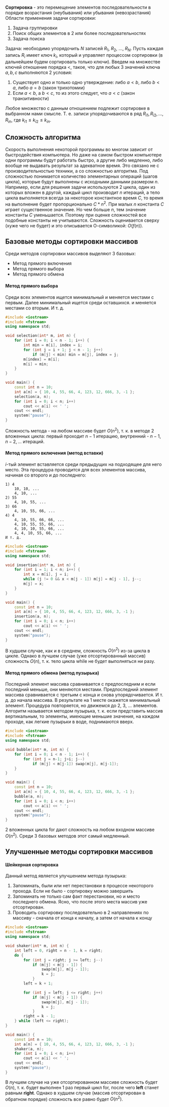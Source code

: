 **Сортировка** - это перемещение элементов последовательности в порядке возрастания (неубывания) или убывания (невозрастания)  
Области применения задачи сортировки:
1. Задача группировки
2. Поиск общих элементов в 2 или более последовательностях
3. Задача поиска
  
Задача: необходимо упорядочить $N$ записей $R_1$, $R_2$, $...$, $R_N$. Пусть каждая запись $R_i$ имеет ключ $k_i$, который и управляет процессом сортировки (в дальнейшем будем сортировать только ключи). Введем на множестве ключей отношение порядка $<$, такое, что для любых 3 значений ключа $a, b, c$ выполняются 2 условия:
1. Существует одно и только одно утверждение: либо $a < b$, либо $b < a$, либо $a=b$ (закон трихотомии)
2. Если $a < b$, а $b < c$, то из этого следует, что $a < c$ (закон транзитивности)  
  
Любое множество с данным отношением подлежит сортировке в выбранном нами смысле. Т. е. записи упорядочиваются в ряд $R_{i1}, R_{i2}, ..., R_{in}$, где $k_{i1}≤k_{i2}≤k_{in}$.  
## Сложность алгоритма

Скорость выполнения некоторой программы во многом зависит от быстродействия компьютера. Но даже на самом быстром компьютере одни программы будут работать быстро, а другие либо медленно, либо вообще не выдавать результат за адекватное время. Это связано не с производительностью техники, а со сложностью алгоритма. Под сложностью понимается количество элементарных операций (шагов цикла), которые будут выполнены с исходными данными размером $n$.  
Например, если для решения задачи используются 2 цикла, один из которых вложен в другой, каждый цикл производит $n$ итераций, а тело цикла выполняется всегда за некоторое константное время $C$, то время на выполнение будет пропорционально $C*n^2$. При малых $n$ константа $C$ играет существенное значение. Но чем больше $n$, тем значение константы $C$ уменьшается. Поэтому при оценке сложностей все подобные константы не учитываются. Сложность оценивается сверху (хуже чего не будет) и это описывается О-символикой: $O(f(n))$.  
## Базовые методы сортировки массивов
Среди методов сортировки массивов выделяют 3 базовых:
- Метод прямого включения
- Метод прямого выбора
- Метод прямого обмена
#### Метод прямого выбора
Среди всех элементов ищется минимальный и меняется местами с первым. Далее минимальный ищется среди оставшихся. и меняется местами со вторым. И т. д.
```cpp
#include <iostream>
#include <fstream>
using namespace std;

void selection(int* m, int n) {
	for (int i = 0; i < n - 1; i++) {
		int min = m[i], index = i;
		for (int j = i + 1; j < n - 1; j++)
			if (m[j] < min) min = m[j], index = j;
		m[index] = m[i];
		m[i] = min;
	}
}

void main() {
	const int n = 10;
	int a[n] = { 10, 4, 55, 66, 4, 123, 12, 666, 3, -1 };
	selection(a, n);
	for (int i = 0; i < n; i++)
		cout << a[i] << ' ';
	cout << endl;
	system("pause");
}
```
Сложность метода - на любом массиве будет $O(n^2)$, т. к. в методе 2 вложенных цикла: первый проходит $n-1$ итерацию, внутренний - $n-1, n-2, ...$ итераций. 
#### Метод прямого включения (метод вставки)
$i$-тый элемент вставляется среди предыдущих на подходящее для него место. Эта процедура проводится для всех элементов массива, начиная со второго и до последнего:
```
1) 4
	10, 10, ...
	4, 10, ...
2) 55
	4, 10, 55, ...
3) 66
	4, 10, 55, 66, ...
4) 4
	4, 10, 55, 66, 66, ...
	4, 10, 55, 55, 66, ...
	4, 10, 10, 55, 66, ...
	4, 4, 10, 55, 66, ...
И т. д.
```
  
```cpp
#include <iostream>
#include <fstream>
using namespace std;

void insertion(int* m, int n) {
	for (int i = 1; i < n; i++) {
		int x = m[i], j = i;
		while (j != 0 && x < m[j - 1]) m[j] = m[j - 1], j--;
		m[j] = x;
	}
}

void main() {
	const int n = 10;
	int a[n] = { 10, 4, 55, 66, 4, 123, 12, 666, 3, -1 };
	insertion(a, n);
	for (int i = 0; i < n; i++)
		cout << a[i] << ' ';
	cout << endl;
	system("pause");
}
```
В худшем случае, как и в среднем, сложность $O(n^2)$ из-за цикла в цикле. Однако в лучшем случае (уже отсортированный массив) сложность $O(n)$, т. к. тело цикла while не будет выполняться ни разу. 
#### Метод прямого обмена (метод пузырька)
Последний элемент массива сравнивается с предпоследним и если последний меньше, они меняются местами. Предпоследний элемент массива сравнивается с третьим с конца и снова упорядочивается. И т. д. до начала массива. В результате на 1 месте окажется минимальный элемент. Процедура повторяется, но движемся до 2, 3, ... элементов.  
Алгоритм называется методом пузырька, т. к. если представить массив вертикальным, то элементы, имеющие меньшие значения, на каждом проходе, как легкие пузырьки в воде, поднимаются вверх.
```cpp
#include <iostream>
#include <fstream>
using namespace std;

void bubble(int* m, int n) {
	for (int i = 0; i < n - 1; i++) {
		for (int j = n-1; j>i; j--)
			if (m[j] < m[j-1]) swap(m[j], m[j-1]);
	}
}

void main() {
	const int n = 10;
	int a[n] = { 10, 4, 55, 66, 4, 123, 12, 666, 3, -1 };
	bubble(a, n);
	for (int i = 0; i < n; i++)
		cout << a[i] << ' ';
	cout << endl;
	system("pause");
}
```
2 вложенных цикла for дают сложность на любом входном массиве $O(n^2)$. Среди 3 базовых методов этот самый медленный.
## Улучшенные методы сортировки массивов
#### Шейкерная сортировка
Данный метод является улучшением метода пузырька:
1. Запоминать, были или нет перестановки в процессе некоторого прохода. Если не было - сортировку можно завершить
2. Запоминать не только сам факт перестановки, но и место последнего обмена. Ясно, что после этого места массив уже отсортирован.
3. Проводить сортировку последовательно в 2 направлениях по массиву - сначала от конца к началу, а затем от начала к концу
```cpp
#include <iostream>
#include <fstream>
using namespace std;

void shaker(int* m, int n) {
	int left = 0, right = n - 1, k = right;
	do {
		for (int j = right; j >= left; j--)
			if (m[j] < m[j - 1]) {
				swap(m[j], m[j - 1]);
				k = j;
			}
		left = k + 1;

		for (int j = left; j <= right; j++)
			if (m[j] < m[j - 1]) {
				swap(m[j], m[j - 1]);
				k = j;
			}
		right = k - 1;
	} while (left <= right);
}

void main() {
	const int n = 10;
	int a[n] = { 10, 4, 55, 66, 4, 123, 12, 666, 3, -1 };
	shaker(a, n);
	for (int i = 0; i < n; i++)
		cout << a[i] << ' ';
	cout << endl;
	system("pause");
}
```
В лучшем случае на уже отсортированном массиве сложность будет $O(n)$, т. к. будет выполнен 1 раз первый цикл for, после чего **left** станет равным **right**. Однако в худшем случае (массив отсортирован в обратном порядке) сложность все равно будет $O(n^2)$.